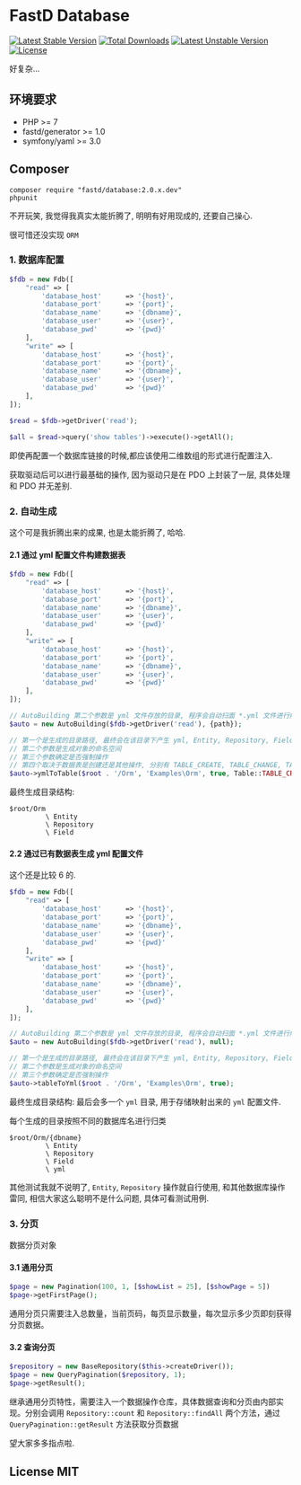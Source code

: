 # FastD Database

[![Latest Stable Version](https://poser.pugx.org/fastd/database/v/stable)](https://packagist.org/packages/fastd/database) [![Total Downloads](https://poser.pugx.org/fastd/database/downloads)](https://packagist.org/packages/fastd/database) [![Latest Unstable Version](https://poser.pugx.org/fastd/database/v/unstable)](https://packagist.org/packages/fastd/database) [![License](https://poser.pugx.org/fastd/database/license)](https://packagist.org/packages/fastd/database)

好复杂...

## 环境要求

* PHP >= 7
* fastd/generator >= 1.0
* symfony/yaml >= 3.0

## Composer

```
composer require "fastd/database:2.0.x.dev"
phpunit
```

不开玩笑, 我觉得我真实太能折腾了, 明明有好用现成的, 还要自己操心.

很可惜还没实现 `ORM`

### 1. 数据库配置

```php
$fdb = new Fdb([
    "read" => [
        'database_host'      => '{host}',
        'database_port'      => '{port}',
        'database_name'      => '{dbname}',
        'database_user'      => '{user}',
        'database_pwd'       => '{pwd}'
    ],
    "write" => [
        'database_host'      => '{host}',
        'database_port'      => '{port}',
        'database_name'      => '{dbname}',
        'database_user'      => '{user}',
        'database_pwd'       => '{pwd}'
    ],
]);

$read = $fdb->getDriver('read');

$all = $read->query('show tables')->execute()->getAll();
```

即使再配置一个数据库链接的时候,都应该使用二维数组的形式进行配置注入.

获取驱动后可以进行最基础的操作, 因为驱动只是在 PDO 上封装了一层, 具体处理和 PDO 并无差别.

### 2. 自动生成

这个可是我折腾出来的成果, 也是太能折腾了, 哈哈.

#### 2.1 通过 yml 配置文件构建数据表

```php
$fdb = new Fdb([
    "read" => [
        'database_host'      => '{host}',
        'database_port'      => '{port}',
        'database_name'      => '{dbname}',
        'database_user'      => '{user}',
        'database_pwd'       => '{pwd}'
    ],
    "write" => [
        'database_host'      => '{host}',
        'database_port'      => '{port}',
        'database_name'      => '{dbname}',
        'database_user'      => '{user}',
        'database_pwd'       => '{pwd}'
    ],
]);

// AutoBuilding 第二个参数是 yml 文件存放的目录, 程序会自动扫面 *.yml 文件进行解析, yml 解析依赖 symfony/yaml 组件
$auto = new AutoBuilding($fdb->getDriver('read'), {path});

// 第一个是生成的目录路径, 最终会在该目录下产生 yml, Entity, Repository, Field 等目录, 对应 "表" -> "文件" 的一对一形式
// 第二个参数是生成对象的命名空间
// 第三个参数确定是否强制操作
// 第四个取决于数据表是创建还是其他操作, 分别有 TABLE_CREATE, TABLE_CHANGE, TABLE_DROP TABLE_ADD 四个操作
$auto->ymlToTable($root . '/Orm', 'Examples\Orm', true, Table::TABLE_CREATE);
```

最终生成目录结构:

```
$root/Orm
         \ Entity
         \ Repository
         \ Field
```

#### 2.2 通过已有数据表生成 yml 配置文件

这个还是比较 6 的.

```php
$fdb = new Fdb([
    "read" => [
        'database_host'      => '{host}',
        'database_port'      => '{port}',
        'database_name'      => '{dbname}',
        'database_user'      => '{user}',
        'database_pwd'       => '{pwd}'
    ],
    "write" => [
        'database_host'      => '{host}',
        'database_port'      => '{port}',
        'database_name'      => '{dbname}',
        'database_user'      => '{user}',
        'database_pwd'       => '{pwd}'
    ],
]);

// AutoBuilding 第二个参数是 yml 文件存放的目录, 程序会自动扫面 *.yml 文件进行解析, yml 解析依赖 symfony/yaml 组件
$auto = new AutoBuilding($fdb->getDriver('read'), null);

// 第一个是生成的目录路径, 最终会在该目录下产生 yml, Entity, Repository, Field 等目录, 对应 "表" -> "文件" 的一对一形式
// 第二个参数是生成对象的命名空间
// 第三个参数确定是否强制操作
$auto->tableToYml($root . '/Orm', 'Examples\Orm', true);
```

最终生成目录结构: 最后会多一个 `yml` 目录, 用于存储映射出来的 `yml` 配置文件.

每个生成的目录按照不同的数据库名进行归类

```
$root/Orm/{dbname}
         \ Entity
         \ Repository
         \ Field
         \ yml
```

其他测试我就不说明了, `Entity`, `Repository` 操作就自行使用, 和其他数据库操作雷同, 相信大家这么聪明不是什么问题, 具体可看测试用例.

### 3. 分页

数据分页对象

#### 3.1 通用分页

```php
$page = new Pagination(100, 1, [$showList = 25], [$showPage = 5])
$page->getFirstPage();
```

通用分页只需要注入总数量，当前页码，每页显示数量，每次显示多少页即刻获得分页数据。

#### 3.2 查询分页

```php
$repository = new BaseRepository($this->createDriver());
$page = new QueryPagination($repository, 1);
$page->getResult();
```

继承通用分页特性，需要注入一个数据操作仓库，具体数据查询和分页由内部实现。分别会调用 `Repository::count` 和 `Repository::findAll` 两个方法，通过 `QueryPagination::getResult` 方法获取分页数据

望大家多多指点啦.

## License MIT